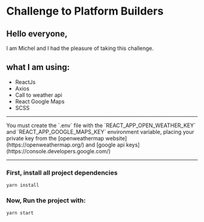# Challenge to Platform Builders

<h2>Hello everyone,</h2>
<p>I am Michel and I had the pleasure of taking this challenge.</p>

<h2>what I am using:</h2>

* ReactJs
* Axios
* Call to weather api
* React Google Maps
* SCSS

---

<p>You must create the `.env` file with the `REACT_APP_OPEN_WEATHER_KEY` and `REACT_APP_GOOGLE_MAPS_KEY` environment variable, placing your private key from the [openweathermap website](https://openweathermap.org/) and [google api keys](https://console.developers.google.com/)
</p>

---

<h3>First, install all project dependencies</h3>

```
yarn install
```

<h3>Now, Run the project with:</h3>

```
yarn start
```